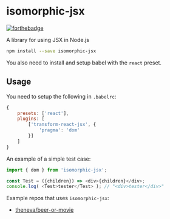 # isomorphic-jsx

[![forthebadge](https://forthebadge.com/images/badges/thats-how-they-get-you.svg)](https://forthebadge.com)

A library for using JSX in Node.js

```sh
npm install --save isomorphic-jsx
```

You also need to install and setup babel with the `react` preset.

## Usage

You need to setup the following in `.babelrc`:

```js
{
	presets: ['react'],
	plugins: [
		['transform-react-jsx', {
			'pragma': 'dom'
		}]
	]
}
```

An example of a simple test case:

```js
import { dom } from 'isomorphic-jsx';

const Test = ({children}) => <div>{children}</div>;
console.log( <Test>tester</Test> ); // "<div>tester</div>"
```

Example repos that uses `isomorphic-jsx`:

- [theneva/beer-or-movie](https://github.com/theneva/beer-or-movie)
